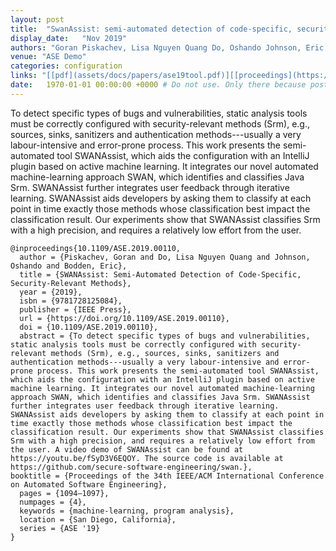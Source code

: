 ```yaml
---
layout: post
title:  "SwanAssist: semi-automated detection of code-specific, security-relevant methods"
display_date:   "Nov 2019"
authors: "Goran Piskachev, Lisa Nguyen Quang Do, Oshando Johnson, Eric Bodden"
venue: "ASE Demo"
categories: configuration
links: "[[pdf](assets/docs/papers/ase19tool.pdf)][[proceedings](https://dl.acm.org/doi/10.1109/ASE.2019.00110)][[implementation](https://github.com/secure-software-engineering/swan)][[video](https://www.youtube.com/watch?v=fSyD3V6EQOY)]"
date:   1970-01-01 00:00:00 +0000 # Do not use. Only there because posts require a date.
---
```

To detect specific types of bugs and vulnerabilities, static analysis tools must be correctly configured with security-relevant methods (Srm), e.g., sources, sinks, sanitizers and authentication methods---usually a very labour-intensive and error-prone process. This work presents the semi-automated tool SWANAssist, which aids the configuration with an IntelliJ plugin based on active machine learning. It integrates our novel automated machine-learning approach SWAN, which identifies and classifies Java Srm. SWANAssist further integrates user feedback through iterative learning. SWANAssist aids developers by asking them to classify at each point in time exactly those methods whose classification best impact the classification result. Our experiments show that SWANAssist classifies Srm with a high precision, and requires a relatively low effort from the user.

```
@inproceedings{10.1109/ASE.2019.00110,
  author = {Piskachev, Goran and Do, Lisa Nguyen Quang and Johnson, Oshando and Bodden, Eric},
  title = {SWANAssist: Semi-Automated Detection of Code-Specific, Security-Relevant Methods},
  year = {2019},
  isbn = {9781728125084},
  publisher = {IEEE Press},
  url = {https://doi.org/10.1109/ASE.2019.00110},
  doi = {10.1109/ASE.2019.00110},
  abstract = {To detect specific types of bugs and vulnerabilities, static analysis tools must be correctly configured with security-relevant methods (Srm), e.g., sources, sinks, sanitizers and authentication methods---usually a very labour-intensive and error-prone process. This work presents the semi-automated tool SWANAssist, which aids the configuration with an IntelliJ plugin based on active machine learning. It integrates our novel automated machine-learning approach SWAN, which identifies and classifies Java Srm. SWANAssist further integrates user feedback through iterative learning. SWANAssist aids developers by asking them to classify at each point in time exactly those methods whose classification best impact the classification result. Our experiments show that SWANAssist classifies Srm with a high precision, and requires a relatively low effort from the user. A video demo of SWANAssist can be found at https://youtu.be/fSyD3V6EQOY. The source code is available at https://github.com/secure-software-engineering/swan.},
booktitle = {Proceedings of the 34th IEEE/ACM International Conference on Automated Software Engineering},
  pages = {1094–1097},
  numpages = {4},
  keywords = {machine-learning, program analysis},
  location = {San Diego, California},
  series = {ASE '19}
}

```